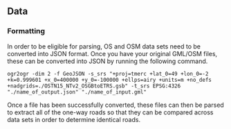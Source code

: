 ## Data

### Formatting

In order to be eligible for parsing, OS and OSM data sets need to be converted into JSON format. Once you have your original GML/OSM files, these can be converted into JSON by running the following command.

```
ogr2ogr -dim 2 -f GeoJSON -s_srs "+proj=tmerc +lat_0=49 +lon_0=-2 +k=0.999601 +x_0=400000 +y_0=-100000 +ellps=airy +units=m +no_defs +nadgrids=./OSTN15_NTv2_OSGBtoETRS.gsb" -t_srs EPSG:4326 "./name_of_output.json" "./name_of_input.gml"
```

Once a file has been successfully converted, these files can then be parsed to extract all of the one-way roads so that they can be compared across data sets in order to determine identical roads.
